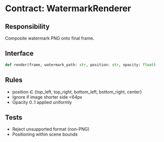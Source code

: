 # Contract: WatermarkRenderer

## Responsibility
Composite watermark PNG onto final frame.

## Interface
```python
def render(frame, watermark_path: str, position: str, opacity: float) -> None: ...
```

## Rules
- position ∈ {top_left, top_right, bottom_left, bottom_right, center}
- Ignore if image shorter side <64px
- Opacity 0..1 applied uniformly

## Tests
- Reject unsupported format (non-PNG)
- Positioning within scene bounds
